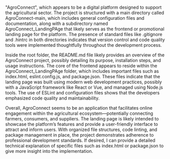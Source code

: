 "AgroConnect", which appears to be a digital platform designed to support the agricultural sector. The project is structured with a main directory called AgroConnect-main, which includes general configuration files and documentation, along with a subdirectory named AgroConnect_LandingPAge that likely serves as the frontend or promotional landing page for the platform. The presence of standard files like .gitignore and .hintrc in both directories indicates that version control and code quality tools were implemented thoughtfully throughout the development process.

Inside the root folder, the README.md file likely provides an overview of the AgroConnect project, possibly detailing its purpose, installation steps, and usage instructions. The core of the frontend appears to reside within the AgroConnect_LandingPAge folder, which includes important files such as index.html, eslint.config.js, and package.json. These files indicate that the landing page was built using modern web development practices, possibly with a JavaScript framework like React or Vue, and managed using Node.js tools. The use of ESLint and configuration files shows that the developers emphasized code quality and maintainability.

Overall, AgroConnect seems to be an application that facilitates online engagement within the agricultural ecosystem—potentially connecting farmers, consumers, and suppliers. The landing page is likely intended to showcase the platform’s features and provide a user-friendly interface to attract and inform users. With organized file structures, code linting, and package management in place, the project demonstrates adherence to professional development standards. If desired, I can provide a detailed technical explanation of specific files such as index.html or package.json to give more insight into the implementation.
